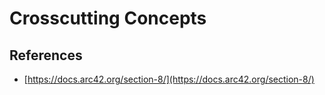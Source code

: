 # Crosscutting Concepts

## References

- [https://docs.arc42.org/section-8/](https://docs.arc42.org/section-8/)